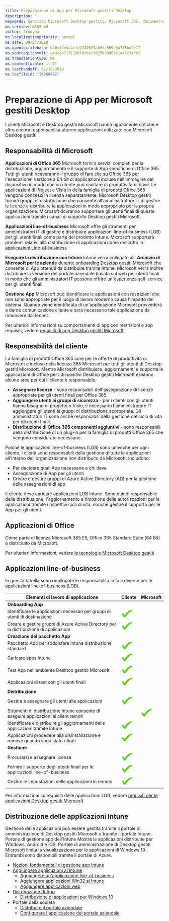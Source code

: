 ```yaml
---
title: Preparazione di App per Microsoft gestiti Desktop
description: ''
keywords: Servizio Microsoft Desktop gestiti, Microsoft 365, documentazione
ms.service: m365-md
author: trudyha
ms.localizationpriority: normal
ms.date: 09/24/2018
ms.openlocfilehash: b46e3de4a4cfe2140574ab9fc589e3a738bd2e17
ms.sourcegitcommit: e491c4713115610cbe13d2fbd0d65e1a41c34d62
ms.translationtype: MT
ms.contentlocale: it-IT
ms.lasthandoff: 01/16/2019
ms.locfileid: "26868482"
---
```

# <a name="preparing-apps-for-microsoft-managed-desktop"></a>Preparazione di App per Microsoft gestiti Desktop

<!--This topic is the target for 2 "Learn more" links in the Admin Portal (aka.ms/app-overview;app-package); also target for link from Online resources (aka.ms/app-overviewmmd-app-prep) do not delete.-->

<!--Applications: supported/onboard/deployment -->
 
I clienti Microsoft e Desktop gestiti Microsoft hanno ugualmente critiche e altro ancora responsabilità attorno applicazioni utilizzate con Microsoft Desktop gestiti.

## <a name="microsoft-responsibilities"></a>Responsabilità di Microsoft
**Applicazioni di Office 365** Microsoft fornirà servizi completi per la distribuzione, aggiornamento e il supporto di App specifiche di Office 365. Tutti gli utenti riceveranno il gruppo di fare clic su Office 365 per l'esecuzione, versione a 64 bit di applicazioni incluse nell'immagine del dispositivo in modo che un utente può risultare di produttività di base. Le applicazioni di Project e Visio in della famiglia di prodotti Office 365 vengono concessi in licenza separatamente.  Microsoft Desktop gestiti fornirà gruppi di distribuzione che consente all'amministratore IT di gestire le licenze e distribuire le applicazioni in modo appropriato per la propria organizzazione. Microsoft dovranno supportare gli utenti finali di queste applicazioni tramite i canali di supporto Desktop gestiti Microsoft.

**Applicazioni line-of-business** Microsoft offre gli strumenti per amministratori IT di gestire e distribuire applicazioni line-of-business (LOB) per gli utenti finali come parte del prodotto Intune. Microsoft supporterà problemi relativi alla distribuzione di applicazioni come descritto in [applicazioni Line-of-business](#line-of-business-applications) 

**Eseguire la distribuzione con Intune** Intune verrà collegato all' **Archivio di Microsoft per le aziende** durante onboarding Desktop gestiti Microsoft che consente di App ottenuti da distribuire tramite Intune. Microsoft verrà inoltre distribuire la versione del portale aziendale basata sul web per utenti finali in modo che gli amministratori IT possono offrire un'esperienza self-service per gli utenti finali.

**Gestione App** Microsoft può identificare le applicazioni con restrizioni che non sono appropriate per il luogo di lavoro moderno causa l'impatto del sistema. Quando viene identificata di un'applicazione Microsoft provvederà a darne comunicazione cliente e sarà necessario tale applicazione da rimuovere dal tenant. 

Per ulteriori informazioni su comportamenti di app con restrizioni e app requisiti, vedere [requisiti di app Desktop gestiti Microsoft](../service-description/mmd-app-requirements.md)

## <a name="customer-responsibilities"></a>Responsabilità del cliente
La famiglia di prodotti Office 365 core per le offerte di produttività di Microsoft e incluso nella licenza 365 Microsoft per tutti gli utenti di Desktop gestiti Microsoft. Mentre Microsoft distribuisce, aggiornamenti e supporta le applicazioni di Office per i dispositivi Desktop gestiti Microsoft esistono alcune aree per cui il cliente è responsabile.
- **Assegnare licenze** - sono responsabili dell'assegnazione di licenze appropriate per gli utenti finali per Office 365. 
- **Aggiungere utenti ai gruppi di sicurezza** - per i clienti con gli utenti hanno bisogno di progetto o Visio, è necessario l'amministratore IT aggiungere gli utenti ai gruppi di distribuzione appropriata. Gli amministratori IT sono anche responsabili della gestione del ciclo di vita per gli utenti finali. 
- **Distribuzione di Office 365 componenti aggiuntivi** - sono responsabili della distribuzione di un plug-in per la famiglia di prodotti Office 365 che vengono considerate necessarie. 

Poiché le applicazioni line-of-business (LOB) sono univoche per ogni cliente, i clienti sono responsabili della gestione di tutte le applicazioni all'interno dell'organizzazione non distribuito da Microsoft. Includono:
- Per decidere quali App necessarie e chi deve
- Assegnazione di App per gli utenti
- Creare e gestire gruppi di Azure Active Directory (AD) per la gestione delle assegnazioni di app 

Il cliente deve caricare applicazioni LOB Intune. Sono quindi responsabile della distribuzione, l'aggiornamento e rimozione delle autorizzazioni per le applicazioni tramite i rispettivi cicli di vita, nonché gestire il supporto per le App per gli utenti.

## <a name="office-applications"></a>Applicazioni di Office
Come parte di licenza Microsoft 365 E5, Office 365 Standard Suite (64 Bit) è distribuito da Microsoft. 

Per ulteriori informazioni, vedere [le tecnologie Microsoft Desktop gestiti](../intro/technologies.md)<!--- and the other applications licensed under Office 365 E5 may be deployed by the customer using Intune’s deployment tools.-->

## <a name="line-of-business-applications"></a>Applicazioni line-of-business
In questa tabella sono riepilogate le responsabilità in fasi diverse per le applicazioni line-of-business (LOB). 

Elementi di lavoro di applicazione |    Cliente    | Microsoft
--- | --- | ---
**Onboarding App** |  |
Identificare le applicazioni necessari per gruppi di utenti di destinazione   | ![sì](images/checkmark.png)  |
Creare e gestire gruppi di Azure Active Directory per la distribuzione di applicazioni | ![sì](images/checkmark.png) |   
**Creazione del pacchetto App** |  |
Pacchetto App per soddisfare Intune distribuzione standard |  ![sì](images/checkmark.png) |  
Caricare apps Intune | ![sì](images/checkmark.png)     |
Test App nell'ambiente Desktop gestito Microsoft |    ![sì](images/checkmark.png) |  
Applicazioni di test con gli utenti finali    | ![sì](images/checkmark.png) |    
**Distribuzione** | |
Gestire e assegnare gli utenti alle applicazioni  | ![sì](images/checkmark.png)  |
Strumenti di distribuzione Intune consente di eseguire applicazioni ai client remoti| |   ![sì](images/checkmark.png)
Identificare e distribuire gli aggiornamenti delle applicazioni tramite Intune | ![sì](images/checkmark.png)    |
Applicazioni procedere alla disinstallazione e remove quando sono stato ritirati    | ![sì](images/checkmark.png) |    
**Gestione** | |
Procurarsi e assegnare licenze |   ![sì](images/checkmark.png)     |
Fornire il supporto degli utenti finali per le applicazioni line-of-business  | ![sì](images/checkmark.png) |
Gestire le impostazioni delle applicazioni in remoto    | ![sì](images/checkmark.png) |

Per informazioni su requisiti delle applicazioni LOB, vedere [requisiti per le applicazioni Desktop gestiti Microsoft](../service-description/mmd-app-requirements.md)


## <a name="intune-application-deployment"></a>Distribuzione delle applicazioni Intune
Gestione delle applicazioni può essere gestita tramite il portale di amministrazione di Desktop gestiti Microsoft o tramite il portale Intune. Portale di gestione app dell'Intune Mostra le applicazioni distribuite per Windows, Android e iOS. Portale di amministrazione di Desktop gestiti Microsoft limita la visualizzazione per le applicazioni di Windows 10. Entrambi sono disponibili tramite il portale di Azure. 
* [Nozioni fondamentali di gestione app Intune](https://docs.microsoft.com/intune/app-management)
* [Aggiungere applicazioni al Intune](https://docs.microsoft.com/intune/app-management)
   * [Aggiungere un'applicazione line-of-business](https://docs.microsoft.com/intune/lob-apps-windows)
   * [Aggiungere applicazioni Win32 al Intune](https://docs.microsoft.com/intune/apps-win32-app-management)
   * [Aggiungere applicazioni web](https://docs.microsoft.com/intune/web-app)
* [Distribuzione di App](https://docs.microsoft.com/intune/apps-deploy)
   * [Distribuzione di applicazioni per Windows 10](https://docs.microsoft.com/intune/apps-windows-10-app-deploy)
* Portale della società
   * [Distribuire il portale aziendale](https://docs.microsoft.com/intune/store-apps-company-portal-app)
   * [Configurare l'applicazione del portale aziendale](https://docs.microsoft.com/intune/company-portal-app)
